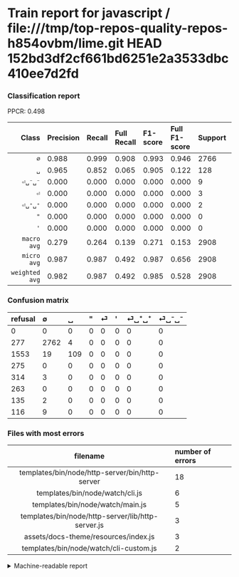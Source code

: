 # Train report for javascript / file:///tmp/top-repos-quality-repos-h854ovbm/lime.git HEAD 152bd3df2cf661bd6251e2a3533dbc410ee7d2fd

### Classification report

PPCR: 0.498

| Class | Precision | Recall | Full Recall | F1-score | Full F1-score | Support | Full Support | PPCR |
|------:|:----------|:-------|:------------|:---------|:---------|:--------|:-------------|:-----|
| `∅` | 0.988| 0.999| 0.908| 0.993| 0.946| 2766| 3043| 0.909 |
| `␣` | 0.965| 0.852| 0.065| 0.905| 0.122| 128| 1681| 0.076 |
| `⏎␣⁻␣⁻` | 0.000| 0.000| 0.000| 0.000| 0.000| 9| 125| 0.072 |
| `⏎` | 0.000| 0.000| 0.000| 0.000| 0.000| 3| 317| 0.009 |
| `⏎␣⁺␣⁺` | 0.000| 0.000| 0.000| 0.000| 0.000| 2| 137| 0.015 |
| `"` | 0.000| 0.000| 0.000| 0.000| 0.000| 0| 275| 0.000 |
| `'` | 0.000| 0.000| 0.000| 0.000| 0.000| 0| 263| 0.000 |
| `macro avg` | 0.279| 0.264| 0.139| 0.271| 0.153| 2908| 5841| 0.498 |
| `micro avg` | 0.987| 0.987| 0.492| 0.987| 0.656| 2908| 5841| 0.498 |
| `weighted avg` | 0.982| 0.987| 0.492| 0.985| 0.528| 2908| 5841| 0.498 |

### Confusion matrix

|refusal|  ∅| ␣| "| ⏎| '| ⏎␣⁺␣⁺| ⏎␣⁻␣⁻| 
|:---|:---|:---|:---|:---|:---|:---|:---|
|0 |0 |0 |0 |0 |0 |0 |0 |
|277 |2762 |4 |0 |0 |0 |0 |0 |
|1553 |19 |109 |0 |0 |0 |0 |0 |
|275 |0 |0 |0 |0 |0 |0 |0 |
|314 |3 |0 |0 |0 |0 |0 |0 |
|263 |0 |0 |0 |0 |0 |0 |0 |
|135 |2 |0 |0 |0 |0 |0 |0 |
|116 |9 |0 |0 |0 |0 |0 |0 |

### Files with most errors

| filename | number of errors|
|:----:|:-----|
| templates/bin/node/http-server/bin/http-server | 18 |
| templates/bin/node/watch/cli.js | 6 |
| templates/bin/node/watch/main.js | 5 |
| templates/bin/node/http-server/lib/http-server.js | 3 |
| assets/docs-theme/resources/index.js | 3 |
| templates/bin/node/watch/cli-custom.js | 2 |

<details>
    <summary>Machine-readable report</summary>
```json
{
  "cl_report": {"\"": {"f1-score": 0.0, "precision": 0.0, "recall": 0.0, "support": 0}, "\u0027": {"f1-score": 0.0, "precision": 0.0, "recall": 0.0, "support": 0}, "macro avg": {"f1-score": 0.27113011939467074, "precision": 0.2789707102940278, "recall": 0.26430233834314637, "support": 2908}, "micro avg": {"f1-score": 0.9872764786795049, "precision": 0.9872764786795049, "recall": 0.9872764786795049, "support": 2908}, "weighted avg": {"f1-score": 0.9846563644495185, "precision": 0.9823973258894149, "recall": 0.9872764786795049, "support": 2908}, "\u2205": {"f1-score": 0.993346520409998, "precision": 0.9881932021466905, "recall": 0.9985538684020245, "support": 2766}, "\u23ce": {"f1-score": 0.0, "precision": 0.0, "recall": 0.0, "support": 3}, "\u23ce\u2423\u207a\u2423\u207a": {"f1-score": 0.0, "precision": 0.0, "recall": 0.0, "support": 2}, "\u23ce\u2423\u207b\u2423\u207b": {"f1-score": 0.0, "precision": 0.0, "recall": 0.0, "support": 9}, "\u2423": {"f1-score": 0.904564315352697, "precision": 0.9646017699115044, "recall": 0.8515625, "support": 128}},
  "cl_report_full": {"\"": {"f1-score": 0.0, "precision": 0.0, "recall": 0.0, "support": 275}, "\u0027": {"f1-score": 0.0, "precision": 0.0, "recall": 0.0, "support": 263}, "macro avg": {"f1-score": 0.1525329460000357, "precision": 0.2789707102940278, "recall": 0.13892846760803432, "support": 5841}, "micro avg": {"f1-score": 0.6563035775517201, "precision": 0.9872764786795049, "recall": 0.4915254237288136, "support": 5841}, "weighted avg": {"f1-score": 0.5279231751454121, "precision": 0.792427236663862, "recall": 0.4915254237288136, "support": 5841}, "\u2205": {"f1-score": 0.946214457005824, "precision": 0.9881932021466905, "recall": 0.9076569175156096, "support": 3043}, "\u23ce": {"f1-score": 0.0, "precision": 0.0, "recall": 0.0, "support": 317}, "\u23ce\u2423\u207a\u2423\u207a": {"f1-score": 0.0, "precision": 0.0, "recall": 0.0, "support": 137}, "\u23ce\u2423\u207b\u2423\u207b": {"f1-score": 0.0, "precision": 0.0, "recall": 0.0, "support": 125}, "\u2423": {"f1-score": 0.12151616499442587, "precision": 0.9646017699115044, "recall": 0.06484235574063058, "support": 1681}},
  "ppcr": 0.4978599554870741
}
```
</details>
